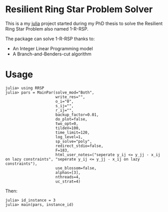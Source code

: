 # Resilient Ring Star Problem Solver

This is a my [julia](https://julialang.org/) project started during my PhD thesis to solve the Resilient Ring Star Problem also named 1-R-RSP.

The package can solve 1-R-RSP thanks to:
 - An Integer Linear Programming model
 - A Branch-and-Benders-cut algorithm

# Usage
```
julia> using RRSP
julia> pars = MainPar(solve_mod="Both",
                      write_res="", 
                      o_i="0", 
                      s_ij="", 
                      r_ij="", 
                      backup_factor=0.01, 
                      do_plot=false, 
                      two_opt=0, 
                      tildeV=100, 
                      time_limit=120, 
                      log_level=1, 
                      sp_solve="poly", 
                      redirect_stdio=false, 
                      F=183, 
                      html_user_notes=("seperate y_ij <= y_jj - x_ij on lazy constraints", "seperate y_ij <= y_jj - x_ij on lazy constraints"), 
                      use_blossom=false, 
                      alphas=[3], 
                      nthreads=4,
                      uc_strat=4)
```
Then:
```
julia> id_instance = 3
julia> main(pars, instance_id)
```
